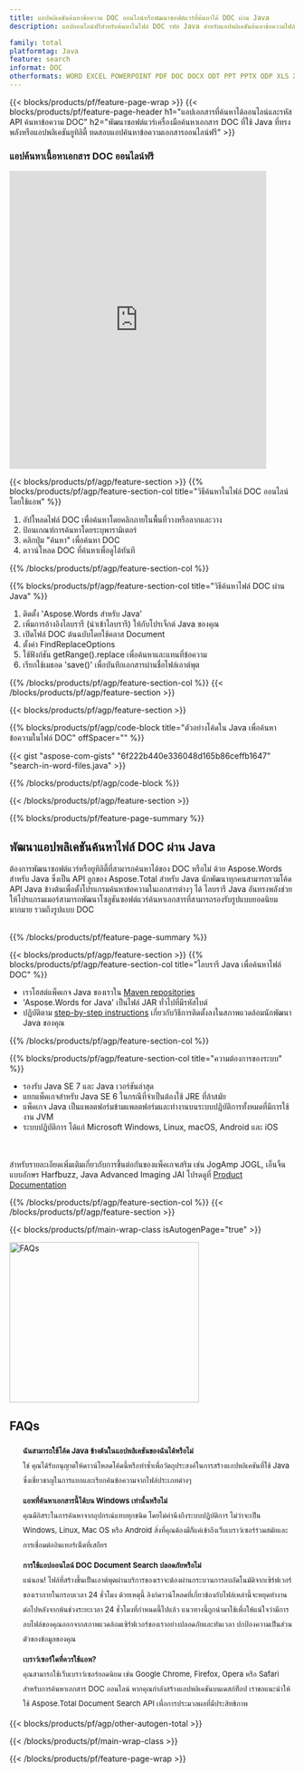 ```yaml
---
title: แอปพลิเคชันค้นหาข้อความ DOC ออนไลน์หรือพัฒนาซอฟต์แวร์ที่ค้นหาได้ DOC ผ่าน Java
description: แอปออนไลน์ฟรีสำหรับค้นหาในไฟล์ DOC รหัส Java สำหรับแอปพลิเคชันค้นหาข้อความไฟล์ DOC

family: total
platformtag: Java
feature: search
informat: DOC
otherformats: WORD EXCEL POWERPOINT PDF DOC DOCX ODT PPT PPTX ODP XLS XLSX ODS
---
```

{{< blocks/products/pf/feature-page-wrap >}}
{{< blocks/products/pf/feature-page-header h1="แอปเอกสารที่ค้นหาได้ออนไลน์และรหัส API ค้นหาข้อความ DOC" h2="พัฒนาซอฟต์แวร์เครื่องมือค้นหาเอกสาร DOC ที่ใช้ Java ที่ทรงพลังหรือแอปพลิเคชันยูทิลิตี้ ทดสอบแอปค้นหาข้อความเอกสารออนไลน์ฟรี" >}}


<div class="container-fluid agp-content bg-white aboutfile box-1 vh100 section nopbtm">
<div class=container>
<div class=row>
<div class="demobox tc col-md-12 padding-0">

<h3>แอปค้นหาเนื้อหาเอกสาร DOC ออนไลน์ฟรี</h3>

<iframe style="border: none; height: 526px;" scrolling="no" src="https://products.aspose.app/total/search/embed&h1&h2" id="child-iframe" width="90%"></iframe>

</div></div>
</div></div>

{{< blocks/products/pf/agp/feature-section >}}
{{% blocks/products/pf/agp/feature-section-col title="วิธีค้นหาในไฟล์ DOC ออนไลน์โดยใช้แอพ" %}}

1. อัปโหลดไฟล์ DOC เพื่อค้นหาโดยคลิกภายในพื้นที่วางหรือลากและวาง
1. ป้อนเกณฑ์การค้นหาโดยระบุพารามิเตอร์ 
1. คลิกปุ่ม "ค้นหา" เพื่อค้นหา DOC
1. ดาวน์โหลด DOC ที่ค้นหาเพื่อดูได้ทันที

{{% /blocks/products/pf/agp/feature-section-col %}}

{{% blocks/products/pf/agp/feature-section-col title="วิธีค้นหาไฟล์ DOC ผ่าน Java" %}}

1. ติดตั้ง 'Aspose.Words สำหรับ Java'
1. เพิ่มการอ้างอิงไลบรารี (นำเข้าไลบรารี) ให้กับโปรเจ็กต์ Java ของคุณ
1. เปิดไฟล์ DOC ต้นฉบับโดยใช้คลาส Document
1. ตั้งค่า FindReplaceOptions 
1. ใช้ฟังก์ชัน getRange().replace เพื่อค้นหาและแทนที่ข้อความ
1. เรียกใช้เมธอด 'save()' เพื่อบันทึกเอกสารผ่านชื่อไฟล์เอาต์พุต

{{% /blocks/products/pf/agp/feature-section-col %}}
{{< /blocks/products/pf/agp/feature-section >}}


{{< blocks/products/pf/agp/feature-section >}}

{{% blocks/products/pf/agp/code-block title="ตัวอย่างโค้ดใน Java เพื่อค้นหาข้อความในไฟล์ DOC" offSpacer="" %}}

{{< gist "aspose-com-gists" "6f222b440e336048d165b86ceffb1647" "search-in-word-files.java" >}}

{{% /blocks/products/pf/agp/code-block %}}

{{< /blocks/products/pf/agp/feature-section >}}

{{% blocks/products/pf/feature-page-summary %}}


<h2>พัฒนาแอปพลิเคชันค้นหาไฟล์ DOC ผ่าน Java</h2>

ต้องการพัฒนาซอฟต์แวร์หรือยูทิลิตี้ที่สามารถค้นหาได้ของ DOC หรือไม่ ด้วย Aspose.Words สำหรับ Java ซึ่งเป็น API ลูกของ Aspose.Total สำหรับ Java นักพัฒนาทุกคนสามารถรวมโค้ด API Java ข้างต้นเพื่อตั้งโปรแกรมค้นหาข้อความในเอกสารต่างๆ ได้ ไลบรารี Java อันทรงพลังช่วยให้โปรแกรมเมอร์สามารถพัฒนาโซลูชันซอฟต์แวร์ค้นหาเอกสารที่สามารถรองรับรูปแบบยอดนิยมมากมาย รวมถึงรูปแบบ DOC<br /><br />

{{% /blocks/products/pf/feature-page-summary %}}

{{< blocks/products/pf/agp/feature-section >}}
{{% blocks/products/pf/agp/feature-section-col title="ไลบรารี Java เพื่อค้นหาไฟล์ DOC" %}}

- เราโฮสต์แพ็คเกจ Java ของเราใน [Maven repositories](https://releases.aspose.com/java/repo/com/aspose/aspose-words/) 
- 'Aspose.Words for Java' เป็นไฟล์ JAR ทั่วไปที่มีรหัสไบต์ 
- ปฏิบัติตาม [step-by-step instructions](https://docs.aspose.com/words/java/installation/#install-aspose-words-for-java-from-maven-repository) เกี่ยวกับวิธีการติดตั้งลงในสภาพแวดล้อมนักพัฒนา Java ของคุณ

{{% /blocks/products/pf/agp/feature-section-col %}}

{{% blocks/products/pf/agp/feature-section-col title="ความต้องการของระบบ" %}}

- รองรับ Java SE 7 และ Java เวอร์ชันล่าสุด
- แยกแพ็คเกจสำหรับ Java SE 6 ในกรณีที่จำเป็นต้องใช้ JRE ที่ล้าสมัย
- แพ็คเกจ Java เป็นแพลตฟอร์มข้ามแพลตฟอร์มและทำงานบนระบบปฏิบัติการทั้งหมดที่มีการใช้งาน JVM
- ระบบปฏิบัติการ ได้แก่ Microsoft Windows, Linux, macOS, Android และ iOS

<br /><br />
สำหรับรายละเอียดเพิ่มเติมเกี่ยวกับการขึ้นต่อกันของแพ็คเกจเสริม เช่น JogAmp JOGL, เอ็นจิ้นแบบอักษร Harfbuzz, Java Advanced Imaging JAI โปรดดูที่ [Product Documentation](https://docs.aspose.com/words/java/system-requirements/)

{{% /blocks/products/pf/agp/feature-section-col %}}
{{< /blocks/products/pf/agp/feature-section >}}


{{< blocks/products/pf/main-wrap-class isAutogenPage="true" >}}

<style>.howtolist li{margin-right: 0!important;line-height: 26px;position: relative;margin-bottom: 10px;font-size: 13px;list-style-type: none;}</style>
<div class="col-md-12 tl bg-gray-dark howtolist section">
  <a class="anchor" name="faqpage"></a>
  <div class="container tl dflex" itemscope="" itemtype="https://schema.org/FAQPage">
      <div class="col-md-4 howtosectiongfx">
          <img class="social-panel-hide-on-mobile" src="https://www.groupdocs.cloud/templates/brand/images/groupdocs/conversion/groupdocs_conversion-brand.png" alt="FAQs" width="335" height="283">
      </div>
      <div class="howtosection col-md-8">
          <div>
              <h2>FAQs</h2>
              <ul>
                  <li itemscope="" itemprop="mainEntity" itemtype="https://schema.org/Question">
                      <div>
                          <span itemprop="name"><b>ฉันสามารถใช้โค้ด Java ข้างต้นในแอปพลิเคชันของฉันได้หรือไม่</b></span>
                      </div>
                      <div itemscope="" itemprop="acceptedAnswer" itemtype="https://schema.org/Answer">
                          <span itemprop="text">ใช่ คุณได้รับอนุญาตให้ดาวน์โหลดโค้ดนี้หรือทำซ้ำเพื่อวัตถุประสงค์ในการสร้างแอปพลิเคชันที่ใช้ Java ซึ่งเชี่ยวชาญในการแยกและเรียกค้นข้อความจากไฟล์ประเภทต่างๆ </span>
                      </div>
                  </li>
                  <li itemscope="" itemprop="mainEntity" itemtype="https://schema.org/Question">
                      <div>
                          <span itemprop="name"><b>แอพที่ค้นหาเอกสารนี้ได้บน Windows เท่านั้นหรือไม่</b></span>
                      </div>
                      <div itemscope="" itemprop="acceptedAnswer" itemtype="https://schema.org/Answer">
                          <span itemprop="text">คุณมีอิสระในการค้นหาจากอุปกรณ์แทบทุกชนิด โดยไม่คำนึงถึงระบบปฏิบัติการ ไม่ว่าจะเป็น Windows, Linux, Mac OS หรือ Android สิ่งที่คุณต้องมีก็แค่เข้าถึงเว็บเบราว์เซอร์ร่วมสมัยและการเชื่อมต่ออินเทอร์เน็ตที่เสถียร</span>
                      </div>
                  </li>
                  <li itemscope="" itemprop="mainEntity" itemtype="https://schema.org/Question">
                      <div>
                          <span itemprop="name"><b>การใช้แอปออนไลน์ DOC Document Search ปลอดภัยหรือไม่</b></span>
                      </div>
                      <div itemscope="" itemprop="acceptedAnswer" itemtype="https://schema.org/Answer">
                          <span itemprop="text">แน่นอน! ไฟล์ที่สร้างขึ้นเป็นเอาต์พุตผ่านบริการของเราจะต้องผ่านกระบวนการลบอัตโนมัติจากเซิร์ฟเวอร์ของเราภายในกรอบเวลา 24 ชั่วโมง ด้วยเหตุนี้ ลิงก์ดาวน์โหลดที่เกี่ยวข้องกับไฟล์เหล่านี้จะหยุดทำงานต่อไปหลังจากพ้นช่วงระยะเวลา 24 ชั่วโมงที่กำหนดนี้ไปแล้ว แนวทางนี้ถูกนำมาใช้เพื่อให้แน่ใจว่ามีการลบไฟล์ของคุณออกจากสภาพแวดล้อมเซิร์ฟเวอร์ของเราอย่างปลอดภัยและทันเวลา ปกป้องความเป็นส่วนตัวของข้อมูลของคุณ</span>
                      </div>
                  </li>                 
                  <li itemscope="" itemprop="mainEntity" itemtype="https://schema.org/Question">
                      <div>
                          <span itemprop="name"><b>เบราว์เซอร์ใดที่ควรใช้แอพ?</b></span>
                      </div>
                      <div itemscope="" itemprop="acceptedAnswer" itemtype="https://schema.org/Answer">
                          <span itemprop="text">คุณสามารถใช้เว็บเบราว์เซอร์ยอดนิยม เช่น Google Chrome, Firefox, Opera หรือ Safari สำหรับการค้นหาเอกสาร DOC ออนไลน์ หากคุณกำลังสร้างแอปพลิเคชันบนเดสก์ท็อป เราขอแนะนำให้ใช้ Aspose.Total Document Search API เพื่อการประมวลผลที่มีประสิทธิภาพ</span>
                      </div>
                  </li>
              </ul>
          </div>
      </div>
  </div>

{{< blocks/products/pf/agp/other-autogen-total >}}

{{< /blocks/products/pf/main-wrap-class >}}

{{< /blocks/products/pf/feature-page-wrap >}}